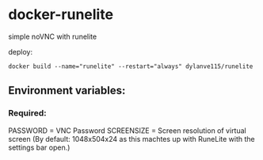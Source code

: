 # docker-runelite

simple noVNC with runelite

deploy:
```
docker build --name="runelite" --restart="always" dylanve115/runelite
```
## Environment variables:
### Required:
PASSWORD = VNC Password
SCREENSIZE = Screen resolution of virtual screen (By default: 1048x504x24 as this machtes up with RuneLite with the settings bar open.)
